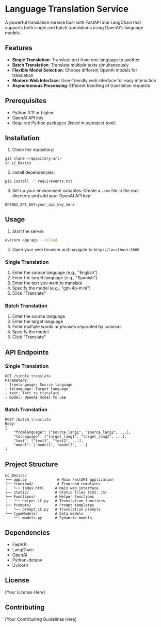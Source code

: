# Language Translation Service

A powerful translation service built with FastAPI and LangChain that supports both single and batch translations using OpenAI's language models.

## Features

- **Single Translation**: Translate text from one language to another
- **Batch Translation**: Translate multiple texts simultaneously
- **Flexible Model Selection**: Choose different OpenAI models for translation
- **Modern Web Interface**: User-friendly web interface for easy interaction
- **Asynchronous Processing**: Efficient handling of translation requests

## Prerequisites

- Python 3.11 or higher
- OpenAI API key
- Required Python packages (listed in pyproject.toml)

## Installation

1. Clone the repository:
```bash
git clone <repository-url>
cd LC_Basics
```

2. Install dependencies:
```bash
pip install -r requirements.txt
```

3. Set up your environment variables:
Create a `.env` file in the root directory and add your OpenAI API key:
```
OPENAI_API_KEY=your_api_key_here
```

## Usage

1. Start the server:
```bash
uvicorn app:app --reload
```

2. Open your web browser and navigate to `http://localhost:8000`

### Single Translation

1. Enter the source language (e.g., "English")
2. Enter the target language (e.g., "Spanish")
3. Enter the text you want to translate
4. Specify the model (e.g., "gpt-4o-mini")
5. Click "Translate"

### Batch Translation

1. Enter the source language
2. Enter the target language
3. Enter multiple words or phrases separated by commas
4. Specify the model
5. Click "Translate"

## API Endpoints

### Single Translation
```
GET /single_translate
Parameters:
- fromlanguage: Source language
- tolanguage: Target language
- text: Text to translate
- model: OpenAI model to use
```

### Batch Translation
```
POST /batch_translate
Body:
{
    "fromlanguage": ["source_lang1", "source_lang2", ...],
    "tolanguage": ["target_lang1", "target_lang2", ...],
    "text": ["text1", "text2", ...],
    "model": ["model1", "model2", ...]
}
```

## Project Structure

```
LC_Basics/
├── app.py              # Main FastAPI application
├── frontend/           # Frontend templates
│   └── index.html     # Main web interface
├── static/            # Static files (CSS, JS)
├── Functions/         # Helper functions
│   └── helper_LC.py   # Translation functions
├── Prompts/           # Prompt templates
│   └── prompt_LC.py   # Translation prompts
└── typeModels/        # Data models
    └── models.py      # Pydantic models
```

## Dependencies

- FastAPI
- LangChain
- OpenAI
- Python-dotenv
- Uvicorn

## License

[Your License Here]

## Contributing

[Your Contributing Guidelines Here]
